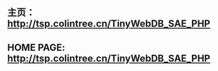 ## 主页： http://tsp.colintree.cn/TinyWebDB_SAE_PHP
## HOME PAGE: http://tsp.colintree.cn/TinyWebDB_SAE_PHP
